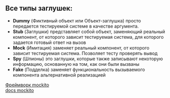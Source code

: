 ## Все типы заглушек:
* __Dummy__ (Фиктивный объект или Объект-заглушка) просто
передается тестируемой системе в качестве аргумента.
* __Stub__ (Заглушки) представляет собой объект, заменяющий
реальный компонент, от которого зависит тестируемая система,
для которого задается готовый ответ на вызов
* __Mock__ (Имитация) заменяет реальный компонент, от которого
зависит тестируемая система. Позволяет тесту проверять вывод
* __Spy__ (Шпионы) это заглушки, которые также
записывают некоторую информацию, основанную на том, как они были вызваны
* __Fake__ (Подделка) заменяет функциональность вызываемого
компонента альтернативной реализацией


[Фреймворк mockito](https://pypi.org/project/mockito/ "Фреймворк Макито") \
[docs mockito](https://mockito-python.readthedocs.io/en/latest/)
